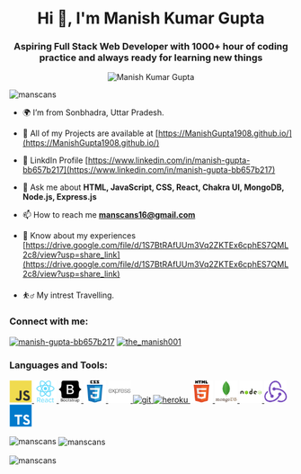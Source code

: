 <h1 align="center">Hi 👋, I'm Manish Kumar Gupta</h1>
<h3 align="center">Aspiring Full Stack Web Developer with 1000+ hour of coding practice and always ready for learning new things</h3>
<p align="center"> <img src="https://komarev.com/ghpvc/?username=ManishGupta1908&label=Profile%20views&color=0e75b6&style=flat" alt="Manish Kumar Gupta" /> </p>

<p align="left"> <img src="https://i.pinimg.com/originals/a4/51/39/a451393c169a91586312551109361064.gif" alt="manscans" /> </p>

- 🌍  I’m from Sonbhadra, Uttar Pradesh.

- 👯 All of my Projects are available at [https://ManishGupta1908.github.io/](https://ManishGupta1908.github.io/)

- 🤝 LinkdIn Profile [https://www.linkedin.com/in/manish-gupta-bb657b217](https://www.linkedin.com/in/manish-gupta-bb657b217)

- 💬 Ask me about **HTML, JavaScript, CSS, React, Chakra UI, MongoDB, Node.js, Express.js**

- 📫 How to reach me **manscans16@gmail.com**

- 📄 Know about my experiences [https://drive.google.com/file/d/1S7BtRAfUUm3Vq2ZKTEx6cphES7QML2c8/view?usp=share_link](https://drive.google.com/file/d/1S7BtRAfUUm3Vq2ZKTEx6cphES7QML2c8/view?usp=share_link)

- ⛹️‍♂️ My intrest Travelling.

<h3 align="left">Connect with me:</h3>
<p align="left">
<a href="https://linkedin.com/in/manish-gupta-bb657b217" target="blank"><img align="center" src="https://raw.githubusercontent.com/rahuldkjain/github-profile-readme-generator/master/src/images/icons/Social/linked-in-alt.svg" alt="manish-gupta-bb657b217" height="30" width="40" /></a>
<a href="https://instagram.com/the_manish001" target="blank"><img align="center" src="https://raw.githubusercontent.com/rahuldkjain/github-profile-readme-generator/master/src/images/icons/Social/instagram.svg" alt="the_manish001" height="30" width="40" /></a>
</p>

<h3 align="left">Languages and Tools:</h3>
<p align="left"> <a href="https://developer.mozilla.org/en-US/docs/Web/JavaScript" target="_blank" rel="noreferrer"> <img src="https://raw.githubusercontent.com/devicons/devicon/master/icons/javascript/javascript-original.svg" alt="javascript" width="40" height="40"/> </a> <a href="https://reactjs.org/" target="_blank" rel="noreferrer"> <img src="https://raw.githubusercontent.com/devicons/devicon/master/icons/react/react-original-wordmark.svg" alt="react" width="40" height="40"/> </a> <a href="https://getbootstrap.com" target="_blank" rel="noreferrer"> <img src="https://raw.githubusercontent.com/devicons/devicon/master/icons/bootstrap/bootstrap-plain-wordmark.svg" alt="bootstrap" width="40" height="40"/> </a> <a href="https://www.w3schools.com/css/" target="_blank" rel="noreferrer"> <img src="https://raw.githubusercontent.com/devicons/devicon/master/icons/css3/css3-original-wordmark.svg" alt="css3" width="40" height="40"/> </a> <a href="https://expressjs.com" target="_blank" rel="noreferrer"> <img src="https://raw.githubusercontent.com/devicons/devicon/master/icons/express/express-original-wordmark.svg" alt="express" width="40" height="40"/> </a> <a href="https://git-scm.com/" target="_blank" rel="noreferrer"> <img src="https://www.vectorlogo.zone/logos/git-scm/git-scm-icon.svg" alt="git" width="40" height="40"/> </a> <a href="https://heroku.com" target="_blank" rel="noreferrer"> <img src="https://www.vectorlogo.zone/logos/heroku/heroku-icon.svg" alt="heroku" width="40" height="40"/> </a> <a href="https://www.w3.org/html/" target="_blank" rel="noreferrer"> <img src="https://raw.githubusercontent.com/devicons/devicon/master/icons/html5/html5-original-wordmark.svg" alt="html5" width="40" height="40"/> </a>  <a href="https://www.mongodb.com/" target="_blank" rel="noreferrer"> <img src="https://raw.githubusercontent.com/devicons/devicon/master/icons/mongodb/mongodb-original-wordmark.svg" alt="mongodb" width="40" height="40"/> </a> <a href="https://nodejs.org" target="_blank" rel="noreferrer"> <img src="https://raw.githubusercontent.com/devicons/devicon/master/icons/nodejs/nodejs-original-wordmark.svg" alt="nodejs" width="40" height="40"/> </a>  <a href="https://redux.js.org" target="_blank" rel="noreferrer"> <img src="https://raw.githubusercontent.com/devicons/devicon/master/icons/redux/redux-original.svg" alt="redux" width="40" height="40"/> </a> <a href="https://www.typescriptlang.org/" target="_blank" rel="noreferrer"> <img src="https://raw.githubusercontent.com/devicons/devicon/master/icons/typescript/typescript-original.svg" alt="typescript" width="40" height="40"/> </a> </p>

<p><img align="left" src="https://github-readme-stats.vercel.app/api/top-langs?username=ManishGupta1908&show_icons=true&locale=en&layout=compact" alt="manscans" /></p>

<p>&nbsp;<img align="center" src="https://github-readme-stats.vercel.app/api?username=ManishGupta1908&show_icons=true&locale=en" alt="manscans" /></p>

<p><img align="center" src="https://github-readme-streak-stats.herokuapp.com/?user=ManishGupta1908&" alt="manscans" /></p>
